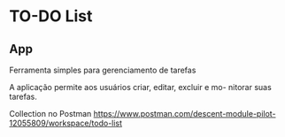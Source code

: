 # TO-DO List

## App

Ferramenta simples para gerenciamento de tarefas

A aplicação permite aos usuários criar, editar, excluir e mo-
nitorar suas tarefas.

Collection no Postman https://www.postman.com/descent-module-pilot-12055809/workspace/todo-list